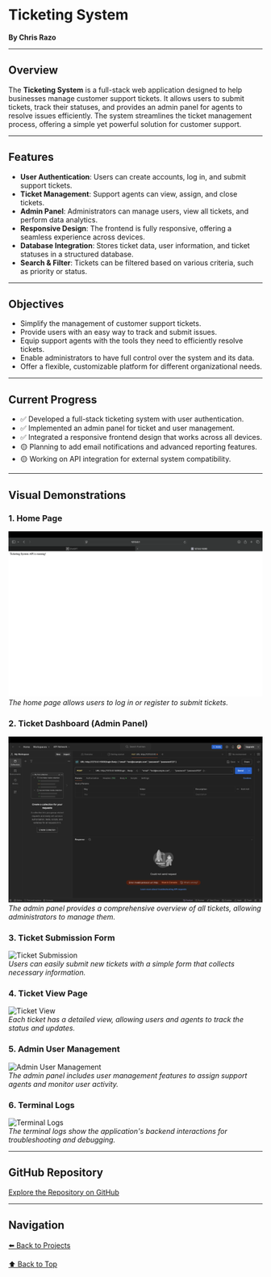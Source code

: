 # Ticketing System

**By Chris Razo**

---

## Overview

The **Ticketing System** is a full-stack web application designed to help businesses manage customer support tickets. It allows users to submit tickets, track their statuses, and provides an admin panel for agents to resolve issues efficiently. The system streamlines the ticket management process, offering a simple yet powerful solution for customer support.

---

## Features

- **User Authentication**: Users can create accounts, log in, and submit support tickets.
- **Ticket Management**: Support agents can view, assign, and close tickets.
- **Admin Panel**: Administrators can manage users, view all tickets, and perform data analytics.
- **Responsive Design**: The frontend is fully responsive, offering a seamless experience across devices.
- **Database Integration**: Stores ticket data, user information, and ticket statuses in a structured database.
- **Search & Filter**: Tickets can be filtered based on various criteria, such as priority or status.

---

## Objectives

- Simplify the management of customer support tickets.
- Provide users with an easy way to track and submit issues.
- Equip support agents with the tools they need to efficiently resolve tickets.
- Enable administrators to have full control over the system and its data.
- Offer a flexible, customizable platform for different organizational needs.

---

## Current Progress

- ✅ Developed a full-stack ticketing system with user authentication.
- ✅ Implemented an admin panel for ticket and user management.
- ✅ Integrated a responsive frontend design that works across all devices.
- 🟡 Planning to add email notifications and advanced reporting features.
- 🟡 Working on API integration for external system compatibility.

---

## Visual Demonstrations

### **1. Home Page**
![Home Page](https://github.com/c-razo/ticketing-system/blob/main/misc/Screenshot%202024-11-20%20at%2006.22.21.png)  
*The home page allows users to log in or register to submit tickets.*

### **2. Ticket Dashboard (Admin Panel)**
![Ticket Dashboard](https://github.com/c-razo/ticketing-system/blob/main/misc/Screenshot%202024-11-20%20at%2006.23.21.png)  
*The admin panel provides a comprehensive overview of all tickets, allowing administrators to manage them.*

### **3. Ticket Submission Form**
![Ticket Submission](https://github.com/c-razo/ticketing-system/blob/main/misc/Screenshot%202024-11-20%20at%2006.25.35.png)  
*Users can easily submit new tickets with a simple form that collects necessary information.*

### **4. Ticket View Page**
![Ticket View](https://github.com/c-razo/ticketing-system/blob/main/misc/Screenshot%202024-11-20%20at%2006.27.45.png)  
*Each ticket has a detailed view, allowing users and agents to track the status and updates.*

### **5. Admin User Management**
![Admin User Management](https://github.com/c-razo/ticketing-system/blob/main/misc/Screenshot%202024-11-20%20at%2006.29.50.png)  
*The admin panel includes user management features to assign support agents and monitor user activity.*

### **6. Terminal Logs**
![Terminal Logs](https://github.com/c-razo/ticketing-system/blob/main/misc/Screenshot%202024-11-20%20at%2006.31.10.png)  
*The terminal logs show the application's backend interactions for troubleshooting and debugging.*

---

## GitHub Repository
[Explore the Repository on GitHub](https://github.com/c-razo/ticketing-system)

---

## Navigation
[⬅️ Back to Projects](../index.md#projects)

[⬆️ Back to Top](#ticketing-system)
